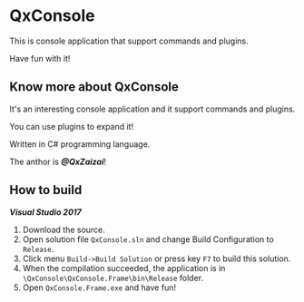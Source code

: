 # QxConsole
This is console application that support commands and plugins.

Have fun with it!

## Know more about QxConsole
It's an interesting console application and it support commands and plugins.

You can use plugins to expand it!

Written in C# programming language.

The anthor is ***@QxZaizai***!

## How to build
***Visual Studio 2017***
1. Download the source.
2. Open solution file `QxConsole.sln` and change Build Configuration to `Release`.
3. Click menu `Build->Build Solution` or press key `F7` to build this solution.
4. When the compilation succeeded, the application is in `\QxConsole\QxConsole.Frame\bin\Release` folder.
5. Open `QxConsole.Frame.exe` and have fun!
